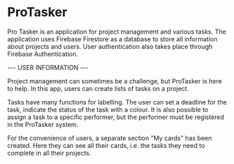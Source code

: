 # ProTasker

Pro Tasker is an application for project management and various tasks. 
The application uses Firebase Firestore as a database to store all information about projects and users. User authentication also takes place through Firebase Authentication.

--- USER INFORMATION --- 

Project management can sometimes be a challenge, but ProTasker is here to help. In this app, users can create lists of tasks on a project. 

Tasks have many functions for labelling. The user can set a deadline for the task, indicate the status of the task with a colour. It is also possible to assign a task to a specific performer, but the performer must be registered in the ProTasker system.

For the convenience of users, a separate section "My cards" has been created. Here they can see all their cards, i.e. the tasks they need to complete in all their projects. 


